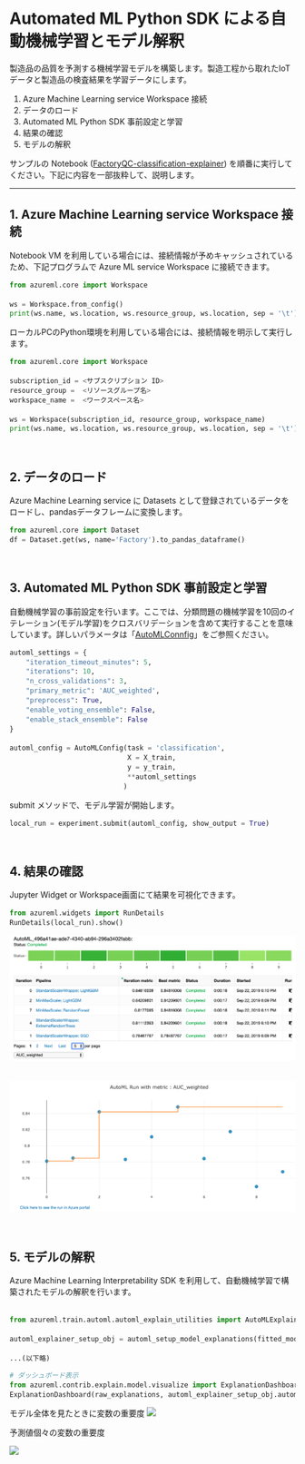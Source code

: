 # Automated ML Python SDK による自動機械学習とモデル解釈

製造品の品質を予測する機械学習モデルを構築します。製造工程から取れたIoTデータと製造品の検査結果を学習データにします。

1. Azure Machine Learning service Workspace 接続
2. データのロード
3. Automated ML Python SDK 事前設定と学習
4. 結果の確認
5. モデルの解釈

サンプルの Notebook ([FactoryQC-classification-explainer](Sample/Automated-Machine-Learning/FactoryQC-classification-explainer.ipynb)) を順番に実行してください。下記に内容を一部抜粋して、説明します。<br/>

---

## 1. Azure Machine Learning service Workspace 接続

Notebook VM を利用している場合には、接続情報が予めキャッシュされているため、下記プログラムで Azure ML service Workspace に接続できます。
```python
from azureml.core import Workspace

ws = Workspace.from_config()
print(ws.name, ws.location, ws.resource_group, ws.location, sep = '\t')
```

ローカルPCのPython環境を利用している場合には、接続情報を明示して実行します。
```python
from azureml.core import Workspace

subscription_id = <サブスクリプション ID>
resource_group =  <リソースグループ名>
workspace_name =  <ワークスペース名>

ws = Workspace(subscription_id, resource_group, workspace_name)
print(ws.name, ws.location, ws.resource_group, ws.location, sep = '\t')
```
<br/>

## 2. データのロード
Azure Machine Learning service に Datasets として登録されているデータをロードし、pandasデータフレームに変換します。

```python
from azureml.core import Dataset
df = Dataset.get(ws, name='Factory').to_pandas_dataframe()
```
<br/>

## 3. Automated ML Python SDK 事前設定と学習

自動機械学習の事前設定を行います。ここでは、分類問題の機械学習を10回のイテレーション(モデル学習)をクロスバリデーションを含めて実行することを意味しています。詳しいパラメータは「[AutoMLConnfig](https://docs.microsoft.com/python/api/azureml-train-automl/azureml.train.automl.automlconfig?view=azure-ml-py)」をご参照ください。
```python
automl_settings = {
    "iteration_timeout_minutes": 5,
    "iterations": 10,
    "n_cross_validations": 3,
    "primary_metric": 'AUC_weighted',
    "preprocess": True,
    "enable_voting_ensemble": False,
    "enable_stack_ensemble": False
}

automl_config = AutoMLConfig(task = 'classification',
                             X = X_train,
                             y = y_train,
                             **automl_settings
                            )
```

submit メソッドで、モデル学習が開始します。

```python
local_run = experiment.submit(automl_config, show_output = True)
```
<br/>

## 4. 結果の確認
Jupyter Widget or Workspace画面にて結果を可視化できます。

```python
from azureml.widgets import RunDetails
RunDetails(local_run).show()
```

<img src="../docs/images/aml-automl-python-runlist.png"><br/><br/>

<img src="../docs/images/aml-automl-python-accuracylist.png"><br/>

<br/>

## 5. モデルの解釈

Azure Machine Learning Interpretability SDK を利用して、自動機械学習で構築されたモデルの解釈を行います。

```python

from azureml.train.automl.automl_explain_utilities import AutoMLExplainerSetupClass, automl_setup_model_explanations

automl_explainer_setup_obj = automl_setup_model_explanations(fitted_model, X=X_train, X_test=X_test, y=y_train, task='classification')

...(以下略)
```

```python
# ダッシュボード表示
from azureml.contrib.explain.model.visualize import ExplanationDashboard
ExplanationDashboard(raw_explanations, automl_explainer_setup_obj.automl_pipeline, automl_explainer_setup_obj.X_test_raw)
```

モデル全体を見たときに変数の重要度
<img src="../docs/images/aml-automl-interpretability-global.gif"><br/>

予測値個々の変数の重要度

<img src="../docs/images/aml-automl-interpretability-local.gif"><br/>
